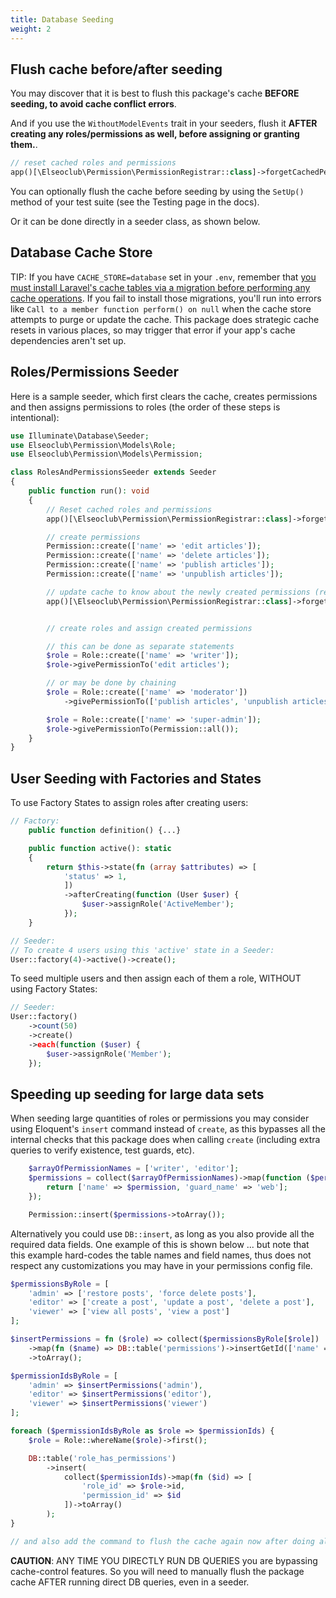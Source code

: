 ```yaml
---
title: Database Seeding
weight: 2
---
```


## Flush cache before/after seeding

You may discover that it is best to flush this package's cache **BEFORE seeding, to avoid cache conflict errors**.

And if you use the `WithoutModelEvents` trait in your seeders, flush it **AFTER creating any roles/permissions as well,
before assigning or granting them.**.

```php
// reset cached roles and permissions
app()[\Elseoclub\Permission\PermissionRegistrar::class]->forgetCachedPermissions();
```

You can optionally flush the cache before seeding by using the `SetUp()` method of your test suite (see the Testing page
in the docs).

Or it can be done directly in a seeder class, as shown below.

## Database Cache Store

TIP: If you have `CACHE_STORE=database` set in your `.env`, remember
that [you must install Laravel's cache tables via a migration before performing any cache operations](https://laravel.com/docs/cache#prerequisites-database).
If you fail to install those migrations, you'll run into errors like `Call to a member function perform() on null` when
the cache store attempts to purge or update the cache. This package does strategic cache resets in various places, so
may trigger that error if your app's cache dependencies aren't set up.

## Roles/Permissions Seeder

Here is a sample seeder, which first clears the cache, creates permissions and then assigns permissions to roles (the
order of these steps is intentional):

```php
use Illuminate\Database\Seeder;
use Elseoclub\Permission\Models\Role;
use Elseoclub\Permission\Models\Permission;

class RolesAndPermissionsSeeder extends Seeder
{
    public function run(): void
    {
        // Reset cached roles and permissions
        app()[\Elseoclub\Permission\PermissionRegistrar::class]->forgetCachedPermissions();

        // create permissions
        Permission::create(['name' => 'edit articles']);
        Permission::create(['name' => 'delete articles']);
        Permission::create(['name' => 'publish articles']);
        Permission::create(['name' => 'unpublish articles']);

        // update cache to know about the newly created permissions (required if using WithoutModelEvents in seeders)
        app()[\Elseoclub\Permission\PermissionRegistrar::class]->forgetCachedPermissions();


        // create roles and assign created permissions

        // this can be done as separate statements
        $role = Role::create(['name' => 'writer']);
        $role->givePermissionTo('edit articles');

        // or may be done by chaining
        $role = Role::create(['name' => 'moderator'])
            ->givePermissionTo(['publish articles', 'unpublish articles']);

        $role = Role::create(['name' => 'super-admin']);
        $role->givePermissionTo(Permission::all());
    }
}
```

## User Seeding with Factories and States

To use Factory States to assign roles after creating users:

```php
// Factory:
    public function definition() {...}

    public function active(): static
    {
        return $this->state(fn (array $attributes) => [
            'status' => 1,
            ])
            ->afterCreating(function (User $user) {
                $user->assignRole('ActiveMember');
            });
    }

// Seeder:
// To create 4 users using this 'active' state in a Seeder:
User::factory(4)->active()->create();
```

To seed multiple users and then assign each of them a role, WITHOUT using Factory States:

```php
// Seeder:
User::factory()
    ->count(50)
    ->create()
    ->each(function ($user) {
        $user->assignRole('Member');
    });
```

## Speeding up seeding for large data sets

When seeding large quantities of roles or permissions you may consider using Eloquent's `insert` command instead of
`create`, as this bypasses all the internal checks that this package does when calling `create` (including extra queries
to verify existence, test guards, etc).

```php
    $arrayOfPermissionNames = ['writer', 'editor'];
    $permissions = collect($arrayOfPermissionNames)->map(function ($permission) {
        return ['name' => $permission, 'guard_name' => 'web'];
    });

    Permission::insert($permissions->toArray());
```

Alternatively you could use `DB::insert`, as long as you also provide all the required data fields. One example of this
is shown below ... but note that this example hard-codes the table names and field names, thus does not respect any
customizations you may have in your permissions config file.

```php
$permissionsByRole = [
    'admin' => ['restore posts', 'force delete posts'],
    'editor' => ['create a post', 'update a post', 'delete a post'],
    'viewer' => ['view all posts', 'view a post']
];

$insertPermissions = fn ($role) => collect($permissionsByRole[$role])
    ->map(fn ($name) => DB::table('permissions')->insertGetId(['name' => $name, 'guard_name' => 'web']))
    ->toArray();

$permissionIdsByRole = [
    'admin' => $insertPermissions('admin'),
    'editor' => $insertPermissions('editor'),
    'viewer' => $insertPermissions('viewer')
];

foreach ($permissionIdsByRole as $role => $permissionIds) {
    $role = Role::whereName($role)->first();

    DB::table('role_has_permissions')
        ->insert(
            collect($permissionIds)->map(fn ($id) => [
                'role_id' => $role->id,
                'permission_id' => $id
            ])->toArray()
        );
}

// and also add the command to flush the cache again now after doing all these inserts
```

**CAUTION**: ANY TIME YOU DIRECTLY RUN DB QUERIES you are bypassing cache-control features. So you will need to manually
flush the package cache AFTER running direct DB queries, even in a seeder.
